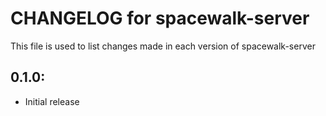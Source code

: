 # CHANGELOG for spacewalk-server #

This file is used to list changes made in each version of spacewalk-server

## 0.1.0:

* Initial release
